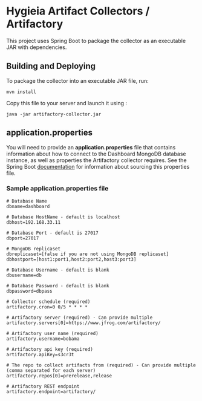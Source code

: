 # Hygieia Artifact Collectors / Artifactory

This project uses Spring Boot to package the collector as an executable JAR with dependencies.

## Building and Deploying

To package the collector into an executable JAR file, run:
```
mvn install
```

Copy this file to your server and launch it using :
```
java -jar artifactory-collector.jar
```

## application.properties

You will need to provide an **application.properties** file that contains information about how to connect to the Dashboard MongoDB database instance, as well as properties the Artifactory collector requires. See the Spring Boot [documentation](http://docs.spring.io/spring-boot/docs/current-SNAPSHOT/reference/htmlsingle/#boot-features-external-config-application-property-files) for information about sourcing this properties file.

### Sample application.properties file

```properties
# Database Name
dbname=dashboard

# Database HostName - default is localhost
dbhost=192.168.33.11

# Database Port - default is 27017
dbport=27017

# MongoDB replicaset
dbreplicaset=[false if you are not using MongoDB replicaset]
dbhostport=[host1:port1,host2:port2,host3:port3]

# Database Username - default is blank
dbusername=db

# Database Password - default is blank
dbpassword=dbpass

# Collector schedule (required)
artifactory.cron=0 0/5 * * * *

# Artifactory server (required) - Can provide multiple
artifactory.servers[0]=https://www.jfrog.com/artifactory/

# Artifactory user name (required)
artifactory.username=bobama

# Artifactory api key (required)
artifactory.apiKey=s3cr3t

# The repo to collect artifacts from (required) - Can provide multiple (comma separated for each server) 
artifactory.repos[0]=prerelease,release

# Artifactory REST endpoint
artifactory.endpoint=artifactory/
```
